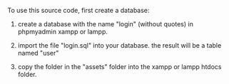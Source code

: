 To use this source code, first create a database:
1. create a database with the name "login" (without quotes) in phpmyadmin xampp or lampp.

2. import the file "login.sql" into your database. the result will be a table named "user"

3. copy the folder in the "assets" folder into the xampp or lampp htdocs folder.
